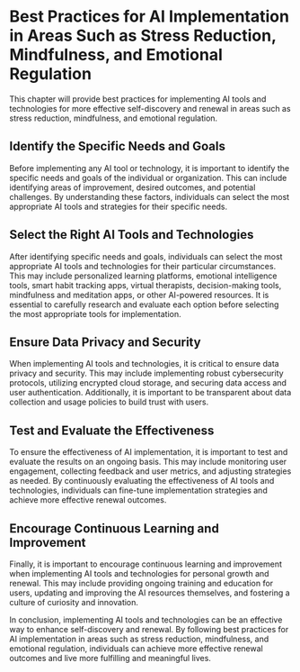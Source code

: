 Best Practices for AI Implementation in Areas Such as Stress Reduction, Mindfulness, and Emotional Regulation
====================================================================================================================================================================

This chapter will provide best practices for implementing AI tools and technologies for more effective self-discovery and renewal in areas such as stress reduction, mindfulness, and emotional regulation.

Identify the Specific Needs and Goals
-------------------------------------

Before implementing any AI tool or technology, it is important to identify the specific needs and goals of the individual or organization. This can include identifying areas of improvement, desired outcomes, and potential challenges. By understanding these factors, individuals can select the most appropriate AI tools and strategies for their specific needs.

Select the Right AI Tools and Technologies
------------------------------------------

After identifying specific needs and goals, individuals can select the most appropriate AI tools and technologies for their particular circumstances. This may include personalized learning platforms, emotional intelligence tools, smart habit tracking apps, virtual therapists, decision-making tools, mindfulness and meditation apps, or other AI-powered resources. It is essential to carefully research and evaluate each option before selecting the most appropriate tools for implementation.

Ensure Data Privacy and Security
--------------------------------

When implementing AI tools and technologies, it is critical to ensure data privacy and security. This may include implementing robust cybersecurity protocols, utilizing encrypted cloud storage, and securing data access and user authentication. Additionally, it is important to be transparent about data collection and usage policies to build trust with users.

Test and Evaluate the Effectiveness
-----------------------------------

To ensure the effectiveness of AI implementation, it is important to test and evaluate the results on an ongoing basis. This may include monitoring user engagement, collecting feedback and user metrics, and adjusting strategies as needed. By continuously evaluating the effectiveness of AI tools and technologies, individuals can fine-tune implementation strategies and achieve more effective renewal outcomes.

Encourage Continuous Learning and Improvement
---------------------------------------------

Finally, it is important to encourage continuous learning and improvement when implementing AI tools and technologies for personal growth and renewal. This may include providing ongoing training and education for users, updating and improving the AI resources themselves, and fostering a culture of curiosity and innovation.

In conclusion, implementing AI tools and technologies can be an effective way to enhance self-discovery and renewal. By following best practices for AI implementation in areas such as stress reduction, mindfulness, and emotional regulation, individuals can achieve more effective renewal outcomes and live more fulfilling and meaningful lives.
